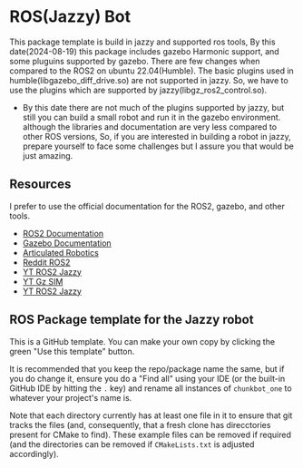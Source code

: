 # ROS(Jazzy) Bot

This package template is build in jazzy and supported ros tools, By this date(2024-08-19) this package includes gazebo Harmonic support, and some pluguins supported by gazebo. There are few changes when compared to the ROS2 on ubuntu 22.04(Humble). The basic plugins used in humble(libgazebo_diff_drive.so) are not supported in jazzy. So, we have to use the plugins which are supported by jazzy(libgz_ros2_control.so).

- By this date there are not much of the plugins supported by jazzy, but still you can build a small robot and run it in the gazebo environment. although the libraries and documentation are very less compared to other ROS versions, So, if you are interested in building a robot in jazzy, prepare yourself to face some challenges but I assure you that would be just amazing.

## Resources

I prefer to use the official documentation for the ROS2, gazebo, and other tools.

- [ROS2 Documentation](https://docs.ros.org/en/jazzy/index.html)
- [Gazebo Documentation](https://gazebosim.org/docs/latest/ros_installation/)
- [Articulated Robotics](https://articulatedrobotics.xyz/category/build-a-mobile-robot-with-ros)
- [Reddit ROS2](https://www.reddit.com/r/ROS/comments/1cyvjfg/ros_2_jazzy_jalisco_has_been_released_details/)
- [YT ROS2 Jazzy](https://www.youtube.com/watch?v=b8VwSsbZYn0&pp=ygUMamF6enkgZ2F6ZWJv)
- [YT Gz SIM](https://www.youtube.com/watch?v=xsr7QmEWeu0&pp=ygUMamF6enkgZ2F6ZWJv)
- [YT ROS2 Jazzy](https://www.youtube.com/playlist?list=PLbFaOt0VQ7S_BlYTlfVKUo9u9h7mc4GAU)


## ROS Package template for the Jazzy robot

This is a GitHub template. You can make your own copy by clicking the green "Use this template" button.

It is recommended that you keep the repo/package name the same, but if you do change it, ensure you do a "Find all" using your IDE (or the built-in GitHub IDE by hitting the `.` key) and rename all instances of `chunkbot_one` to whatever your project's name is.

Note that each directory currently has at least one file in it to ensure that git tracks the files (and, consequently, that a fresh clone has direcctories present for CMake to find). These example files can be removed if required (and the directories can be removed if `CMakeLists.txt` is adjusted accordingly).